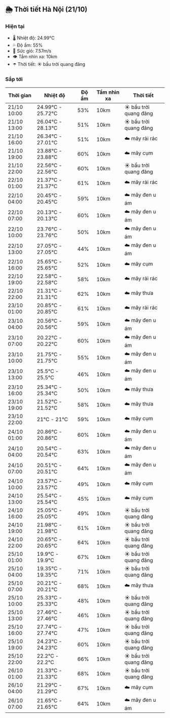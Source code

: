 ## 🌦️ Thời tiết Hà Nội (21/10)

### Hiện tại

- 🌡️ Nhiệt độ: 24.99℃
- 💦 Độ ẩm: 55%
- 💨 Sức gió: 7.57m/s
- 👁️ Tầm nhìn xa: 10km
- ☂️ Thời tiết: ☀️ bầu trời quang đãng

### Sắp tới

| Thời gian | Nhiệt độ | Độ ẩm | Tầm nhìn xa | Thời tiết |
| --- | --- | --- | --- | --- |
| 21/10 10:00 | 24.99℃ - 25.72℃ | 53% | 10km | ☀️ bầu trời quang đãng |
| 21/10 13:00 | 26.04℃ - 28.13℃ | 51% | 10km | ☀️ bầu trời quang đãng |
| 21/10 16:00 | 26.34℃ - 27.01℃ | 51% | 10km | ☁️ mây rải rác |
| 21/10 19:00 | 23.88℃ - 23.88℃ | 60% | 10km | ☁️ mây cụm |
| 21/10 22:00 | 22.56℃ - 22.56℃ | 60% | 10km | ☀️ bầu trời quang đãng |
| 22/10 01:00 | 21.37℃ - 21.37℃ | 61% | 10km | ☁️ mây rải rác |
| 22/10 04:00 | 20.45℃ - 20.45℃ | 59% | 10km | ☁️ mây đen u ám |
| 22/10 07:00 | 20.13℃ - 20.13℃ | 60% | 10km | ☁️ mây đen u ám |
| 22/10 10:00 | 23.76℃ - 23.76℃ | 50% | 10km | ☁️ mây đen u ám |
| 22/10 13:00 | 27.05℃ - 27.05℃ | 44% | 10km | ☁️ mây đen u ám |
| 22/10 16:00 | 25.65℃ - 25.65℃ | 52% | 10km | ☁️ mây cụm |
| 22/10 19:00 | 22.58℃ - 22.58℃ | 58% | 10km | ☁️ mây rải rác |
| 22/10 22:00 | 21.31℃ - 21.31℃ | 62% | 10km | ☁️ mây thưa |
| 23/10 01:00 | 20.85℃ - 20.85℃ | 61% | 10km | ☁️ mây rải rác |
| 23/10 04:00 | 20.56℃ - 20.56℃ | 59% | 10km | ☁️ mây đen u ám |
| 23/10 07:00 | 20.22℃ - 20.22℃ | 60% | 10km | ☁️ mây đen u ám |
| 23/10 10:00 | 21.75℃ - 21.75℃ | 55% | 10km | ☁️ mây đen u ám |
| 23/10 13:00 | 25.5℃ - 25.5℃ | 46% | 10km | ☁️ mây đen u ám |
| 23/10 16:00 | 25.34℃ - 25.34℃ | 50% | 10km | ☁️ mây thưa |
| 23/10 19:00 | 21.52℃ - 21.52℃ | 58% | 10km | ☁️ mây thưa |
| 23/10 22:00 | 21℃ - 21℃ | 59% | 10km | ☁️ mây cụm |
| 24/10 01:00 | 20.86℃ - 20.86℃ | 60% | 10km | ☁️ mây đen u ám |
| 24/10 04:00 | 20.54℃ - 20.54℃ | 63% | 10km | ☁️ mây đen u ám |
| 24/10 07:00 | 20.51℃ - 20.51℃ | 64% | 10km | ☁️ mây đen u ám |
| 24/10 10:00 | 23.57℃ - 23.57℃ | 49% | 10km | ☁️ mây cụm |
| 24/10 13:00 | 25.54℃ - 25.54℃ | 45% | 10km | ☁️ mây cụm |
| 24/10 16:00 | 25.05℃ - 25.05℃ | 49% | 10km | ☀️ bầu trời quang đãng |
| 24/10 19:00 | 21.98℃ - 21.98℃ | 61% | 10km | ☀️ bầu trời quang đãng |
| 24/10 22:00 | 20.65℃ - 20.65℃ | 64% | 10km | ☀️ bầu trời quang đãng |
| 25/10 01:00 | 19.9℃ - 19.9℃ | 67% | 10km | ☀️ bầu trời quang đãng |
| 25/10 04:00 | 19.35℃ - 19.35℃ | 71% | 10km | ☀️ bầu trời quang đãng |
| 25/10 07:00 | 20.21℃ - 20.21℃ | 68% | 10km | ☁️ mây thưa |
| 25/10 10:00 | 25.33℃ - 25.33℃ | 48% | 10km | ☀️ bầu trời quang đãng |
| 25/10 13:00 | 27.46℃ - 27.46℃ | 46% | 10km | ☀️ bầu trời quang đãng |
| 25/10 16:00 | 27.74℃ - 27.74℃ | 47% | 10km | ☀️ bầu trời quang đãng |
| 25/10 19:00 | 24.23℃ - 24.23℃ | 60% | 10km | ☀️ bầu trời quang đãng |
| 25/10 22:00 | 22.2℃ - 22.2℃ | 66% | 10km | ☀️ bầu trời quang đãng |
| 26/10 01:00 | 21.33℃ - 21.33℃ | 68% | 10km | ☀️ bầu trời quang đãng |
| 26/10 04:00 | 21.29℃ - 21.29℃ | 67% | 10km | ☁️ mây cụm |
| 26/10 07:00 | 21.65℃ - 21.65℃ | 64% | 10km | ☁️ mây đen u ám |
